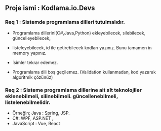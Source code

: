 ## Proje ismi : Kodlama.io.Devs

### Req 1 : Sistemde programlama dilleri tutulmalıdır.

- Programlama dillerini(C#,Java,Python) ekleyebilecek, silebilecek, güncelleyebilecek,
- listeleyebilecek, id ile getirebilecek kodları yazınız. Bunu tamamen in memory yapınız.

- İsimler tekrar edemez.
- Programlama dili boş geçilemez. (Validation kullanmadan, kod yazarak algoritmik çözünüz)

### Req 2 : Sisteme programlama dillerine ait alt teknolojiler eklenebilmeli, silinebilmeli. güncellenebilmeli, listelenebilmelidir.
- Örneğin; Java : Spring, JSP.
- C#: WPF, ASP.NET ,
- JavaScript : Vue, React